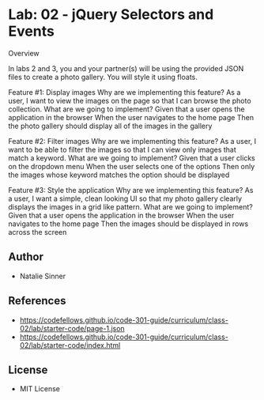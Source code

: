 # Lab: 02 - jQuery Selectors and Events
Overview

In labs 2 and 3, you and your partner(s) will be using the provided JSON files to create a photo gallery. You will style it using floats.

Feature #1: Display images
Why are we implementing this feature?
As a user, I want to view the images on the page so that I can browse the photo collection.
What are we going to implement?
Given that a user opens the application in the browser When the user navigates to the home page Then the photo gallery should display all of the images in the gallery

Feature #2: Filter images
Why are we implementing this feature?
As a user, I want to be able to filter the images so that I can view only images that match a keyword.
What are we going to implement?
Given that a user clicks on the dropdown menu When the user selects one of the options Then only the images whose keyword matches the option should be displayed

Feature #3: Style the application
Why are we implementing this feature?
As a user, I want a simple, clean looking UI so that my photo gallery clearly displays the images in a grid like pattern.
What are we going to implement?
Given that a user opens the application in the browser When the user navigates to the home page Then the images should be displayed in rows across the screen

## Author
- Natalie Sinner

## References
- https://codefellows.github.io/code-301-guide/curriculum/class-02/lab/starter-code/page-1.json
- https://codefellows.github.io/code-301-guide/curriculum/class-02/lab/starter-code/index.html


## License
- MIT License
